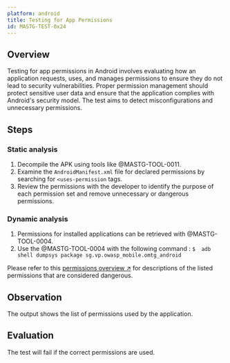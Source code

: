```yaml
---
platform: android
title: Testing for App Permissions
id: MASTG-TEST-0x24
---
```


## Overview

Testing for app permissions in Android involves evaluating how an application requests, uses, and manages permissions to ensure they do not lead to security vulnerabilities. Proper permission management should protect sensitive user data and ensure that the application complies with Android's security model. The test aims to detect misconfigurations and unnecessary permissions.

## Steps

### Static analysis

 1. Decompile the APK using tools like @MASTG-TOOL-0011.
 2. Examine the `AndroidManifest.xml` file for declared permissions by searching for `<uses-permission` tags.
 3. Review the permissions with the developer to identify the purpose of each permission set and remove unnecessary or dangerous permissions.

### Dynamic analysis

 1. Permissions for installed applications can be retrieved with @MASTG-TOOL-0004.
 2. Use the @MASTG-TOOL-0004 with the following command :
`$  adb shell dumpsys package sg.vp.owasp_mobile.omtg_android`

  Please refer to this [permissions overview ↗](https://developer.android.com/guide/topics/permissions/overview#permission-groups "Table 1. Dangerous permissions and permission groups.") for descriptions of the listed permissions that are considered dangerous.

## Observation

The output shows the list of permissions used by the application.

## Evaluation

The test will fail if the correct permissions are used.
